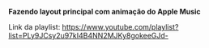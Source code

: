 **Fazendo layout principal com animação do Apple Music**

Link da playlist: https://www.youtube.com/playlist?list=PLy9JCsy2u97kI4B4NN2MJKy8gokeeGJd-
